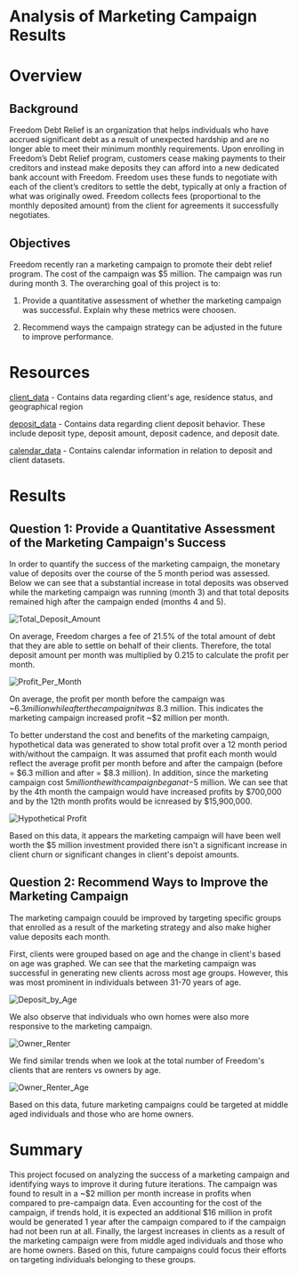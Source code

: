 # Analysis of Marketing Campaign Results

# Overview

## Background
Freedom Debt Relief is an organization that helps individuals who have accrued significant debt as a result of unexpected hardship and are no longer able to meet their minimum monthly requirements. Upon enrolling in Freedom’s Debt Relief program, customers cease making payments to their creditors and instead make deposits they can afford into a new dedicated bank account with Freedom. Freedom uses these funds to negotiate with each of the client’s creditors to settle the debt, typically at only a fraction of what was originally owed. Freedom collects fees (proportional to the monthly deposited amount) from the client for agreements it successfully negotiates.

## Objectives
Freedom recently ran a marketing campaign to promote their debt relief program. The cost of the campaign was $5 million. The campaign was run during month 3. The overarching goal of this project is to:

1. Provide a quantitative assessment of whether the marketing campaign was successful. Explain why these metrics were choosen.

2. Recommend ways the campaign strategy can be adjusted in the future to improve performance.

# Resources

[client_data](/resources/datasets/client_data.csv) - Contains data regarding client's age, residence status, and geographical region

[deposit_data](/resources/datasets/depost_data.csv) - Contains data regarding client deposit behavior. These include deposit type, deposit amount, deposit cadence, and deposit date.

[calendar_data](/resources/datasets/calendar_data.csv) - Contains calendar information in relation to deposit and client datasets.

# Results

## Question 1: Provide a Quantitative Assessment of the Marketing Campaign's Success
In order to quantify the success of the marketing campaign, the monetary value of deposits over the course of the 5 month period was assessed. Below we can see that a substantial increase in total deposits was observed while the marketing campaign was running (month 3) and that total deposits remained high after the campaign ended (months 4 and 5).

![Total_Deposit_Amount](/resources/images/deposit_amount_by_month.png)

On average, Freedom charges a fee of 21.5% of the total amount of debt that they are able to settle on behalf of their clients. Therefore, the total deposit amount per month was multiplied by 0.215 to calculate the profit per month.

![Profit_Per_Month](/resources/images/profit_by_month.png)

On average, the profit per month before the campaign was ~$6.3 million while after the campaign it was ~$8.3 million. This indicates the marketing campaign increased profit ~$2 million per month. 

To better understand the cost and benefits of the marketing campaign, hypothetical data was generated to show total profit over a 12 month period with/without the campaign. It was assumed that profit each month would reflect the average profit per month before and after the campaign (before = $6.3 million and after = $8.3 million). In addition, since the marketing campaign cost $5 million the with campaign began at -$5 million. We can see that by the 4th month the campaign would have increased profits by $700,000 and by the 12th month profits would be icnreased by $15,900,000. 

![Hypothetical Profit](/resources/images/hypothetical_profit.png)

Based on this data, it appears the marketing campaign will have been well worth the $5 million investment provided there isn't a significant increase in client churn or significant changes in client's depoist amounts.

## Question 2: Recommend Ways to Improve the Marketing Campaign
The marketing campaign couuld be improved by targeting specific groups that enrolled as a result of the marketing strategy and also make higher value deposits each month. 

First, clients were grouped based on age and the change in client's based on age was graphed. We can see that the marketing campaign was successful in generating new clients across most age groups. However, this was most prominent in individuals between 31-70 years of age. 

![Deposit_by_Age](/resources/images/total_deposit_amount_by_age_each_month.png)


We also observe that individuals who own homes were also more responsive to the marketing campaign.

![Owner_Renter](/resources/images/number_of_owners_vs_renters_each_month.png)

We find similar trends when we look at the total number of Freedom's clients that are renters vs owners by age.

![Owner_Renter_Age](/resources/images/client_residence_status_by_age.png)

Based on this data, future marketing campaigns could be targeted at middle aged individuals and those who are home owners. 


# Summary
This project focused on analyzing the success of a marketing campaign and identifying ways to improve it during future iterations. The campaign was found to result in a ~$2 million per month increase in profits when compared to pre-campaign data. Even accounting for the cost of the campaign, if trends hold, it is expected an additional $16 million in profit would be generated 1 year after the campaign compared to if the campaign had not been run at all. Finally, the largest increases in clients as a result of the marketing campaign were from middle aged individuals and those who are home owners. Based on this, future campaigns could focus their efforts on targeting individuals belonging to these groups.